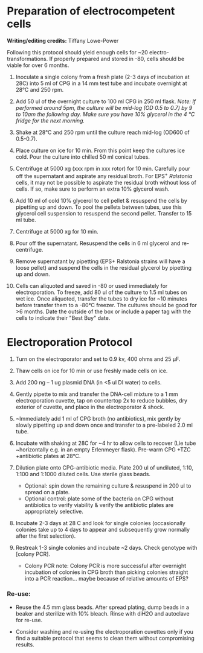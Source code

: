 # Preparation of electrocompetent cells

**Writing/editing credits:** Tiffany Lowe-Power

Following this protocol should yield enough cells for ~20 electro-transformations. 
If properly prepared and stored in -80, cells should be viable for over 6 months.

1.	Inoculate a single colony from a fresh plate (2-3 days of incubation at 28C) into 5 ml of CPG in a 14 mm test tube and incubate overnight at 28°C and 250 rpm.

2.	Add 50 ul of the overnight culture to 100 ml CPG in 250 ml flask. 
*Note: If performed around 5pm, the culture will be mid-log (OD 0.5 to 0.7) by 9 to 10am the following day. 
Make sure you have 10% glycerol in the 4 °C fridge for the next morning.*

3.	Shake at 28°C and 250 rpm until the culture reach mid-log (OD600 of 0.5-0.7).

4.	Place culture on ice for 10 min. 
From this point keep the cultures ice cold. 
Pour the culture into chilled 50 ml conical tubes.

5.	Centrifuge at 5000 xg (xxx rpm in xxx rotor) for 10 min. 
Carefully pour off the supernatant and aspirate any residual broth. 
For EPS<sup>+</sup> *Ralstonia* cells, it may not be possible to aspirate the residual broth without loss of cells. 
If so, make sure to perform an extra 10% glycerol wash.

6.	Add 10 ml of cold 10% glycerol to cell pellet & resuspend the cells by pipetting up and down. 
To pool the pellets between tubes, use this glycerol cell suspension to resuspend the second pellet. 
Transfer to 15 ml tube.

7.	Centrifuge at 5000 xg for 10 min.

8.	Pour off the supernatant. 
Resuspend the cells in 6 ml glycerol and re-centrifuge.

9.	Remove supernatant by pipetting (EPS+ Ralstonia strains will have a loose pellet) and suspend the cells in the residual glycerol by pipetting up and down. 

10.	Cells can aliquoted and saved in -80 or used immediately for electroporation. 
To freeze, add 80 ul of the culture to 1.5 ml tubes on wet ice. 
Once aliquoted, transfer the tubes to dry ice for ~10 minutes before transfer them to a -80°C freezer. 
The cultures should be good for >6 months. 
Date the outside of the box or include a paper tag with the cells to indicate their "Best Buy" date.

# Electroporation Protocol
1.	Turn on the electroporator and set to 0.9 kv, 400 ohms and 25 µF.

2.	Thaw cells on ice for 10 min or use freshly made cells on ice. 

3.	Add 200 ng –  1 ug plasmid DNA (in <5 ul DI water) to cells. 

4.	Gently pipette to mix and transfer the DNA-cell mixture to a 1 mm electroporation cuvette, tap on countertop 2x to reduce bubbles, dry exterior of cuvette, and place in the electroporator & shock.

5.	~Immediately add 1 ml of CPG broth (no antibiotics), mix gently by slowly pipetting up and down once and transfer to a pre-labeled 2.0 ml tube.

6.	Incubate with shaking at 28C for ~4 hr to allow cells to recover (Lie tube ~horizontally e.g. in an empty Erlenmeyer flask). 
Pre-warm CPG +TZC +antibiotic plates at 28°C.

7.	Dilution plate onto CPG-antibiotic media. Plate 200 ul of undiluted, 1:10, 1:100 and 1:1000 diluted cells. Use sterile glass beads. 
    * Optional: spin down the remaining culture & resuspend in 200 ul to spread on a plate. 
    * Optional control: plate some of the bacteria on CPG without antibiotics to verify viability & verify the antibiotic plates are appropriately selective.

8.	Incubate 2-3 days at 28 C and look for single colonies (occasionally colonies take up to 4 days to appear and subsequently grow normally after the first selection).

9.	Restreak 1-3 single colonies and incubate ~2 days. Check genotype with [colony PCR]. 
    * Colony PCR note: Colony PCR is more successful after overnight incubation of colonies in CPG broth than picking colonies straight into a PCR reaction... maybe because of relative amounts of EPS?

### Re-use:

* Reuse the 4.5 mm glass beads. 
After spread plating, dump beads in a beaker and sterilize with 10% bleach. 
Rinse with diH2O and autoclave for re-use.

* Consider washing and re-using the electroporation cuvettes only if you find a suitable protocol that seems to clean them without compromising results.
